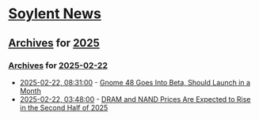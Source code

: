 # [Soylent News](../../../README.md)

## [Archives](../../index.md) for [2025](../index.md)

### [Archives](../../index.md) for [2025-02-22](index.md)

* [2025-02-22, 08:31:00](https://soylentnews.org/article.pl?sid=25/02/21/0455231&from=rss) - [Gnome 48 Goes Into Beta, Should Launch in a Month](https://soylentnews.org/article.pl?sid=25/02/21/0455231&from=rss)
* [2025-02-22, 03:48:00](https://soylentnews.org/article.pl?sid=25/02/21/0429228&from=rss) - [DRAM and NAND Prices Are Expected to Rise in the Second Half of 2025](https://soylentnews.org/article.pl?sid=25/02/21/0429228&from=rss)
